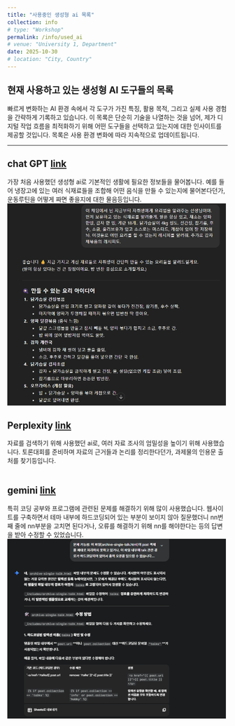 ```yaml
---
title: "사용중인 생성형 ai 목록"
collection: info
# type: "Workshop"
permalink: /info/used_ai
# venue: "University 1, Department"
date: 2025-10-30
# location: "City, Country"
---
```


현재 사용하고 있는 생성형 AI 도구들의 목록
---

빠르게 변화하는 AI 환경 속에서 각 도구가 가진 특징, 활용 목적, 그리고 실제 사용 경험을 간략하게 기록하고 있습니다.
이 목록은 단순히 기술을 나열하는 것을 넘어, 제가 디지털 작업 흐름을 최적화하기 위해 어떤 도구들을 선택하고 있는지에 대한 인사이트를 제공할 것입니다.
목록은 사용 환경 변화에 따라 지속적으로 업데이트됩니다.
<hr>

 
 chat GPT [link](https://chatgpt.com/)
 --
   
   
   가장 처음 사용했던 생성형 ai로 기본적인 생활에 필요한 정보들을 물어봅니다.
   예를 들어 냉장고에 있는 여러 식재료들을 조합해 어떤 음식을 만들 수 있는지에 물어본다던가, 운동루틴을 어떻게 짜면 좋을지에 대한 물음등입니다.<br>
<img src="/images/gpt.png" alt="gpt_img" width="500">

Perplexity [link](https://www.perplexity.ai/)
--

   
   자료를 검색하기 위해 사용했던 ai로, 여러 자료 조사의 엄밀성을 높이기 위해 사용했습니다.
   토론대회를 준비하며 자료의 근거들과 논리를 정리한다던가, 과제물의 인용문 출처를 찾기등입니다.<br><br>


gemini [link](https://gemini.google.com/)
--


   특히 코딩 공부와 프로그램에 관련된 문제를 해결하기 위해 많이 사용했습니다.
   웹사이트를 구축하면서 테마 내부에 하드코딩되어 있는 부분이 보이지 않아 질문했더니 nn번째 줄에 nn부분을 고치면 된다거나, 오류를 해결하기 위해 nn를 해야한다는 등의 답변을 받아 수정할 수 있었습니다.<br>
<img src="/images/gi.png" alt="gi_img" width="500">
